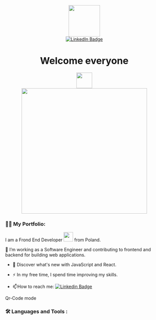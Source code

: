 <div id="header" align="center">
  <img src="https://media.giphy.com/media/M9gbBd9nbDrOTu1Mqx/giphy.gif" width="100"/>
</div>
<div id="badges" align="center">
  <a href="https://www.linkedin.com/in/pawe%C5%82-rz%C4%85sa-232165261">
    <img src="https://img.shields.io/badge/LinkedIn-blue?style=for-the-badge&logo=linkedin&logoColor=white" alt="LinkedIn Badge"/>
  </a>
  <div>
    <img src="https://komarev.com/ghpvc/?username=ArtBoys&style=flat-square&color=blue" alt=""/>
  </div>
</div>

<div align="center">
  <div> <h1 style="font-size:30px">Welcome everyone</span></div>
  <div> <img src="https://media.giphy.com/media/hvRJCLFzcasrR4ia7z/giphy.gif" width="50px"/></div>
</diV>



<div id="header" align="center">
  <img src="https://media.giphy.com/media/qgQUggAC3Pfv687qPC/giphy.gif" width="400"/>
</div>

### :woman_technologist: My Portfolio:

I am a Frond End Developer <img src="https://media.giphy.com/media/WUlplcMpOCEmTGBtBW/giphy.gif" width="30"> from Poland.

:telescope: I’m working as a Software Engineer and contributing to frontend and backend for building web applications.

- :seedling: Discover what's new with JavaScript and React.

- :zap: In my free time, I spend time improving my skills.

- :mailbox:How to reach me: [![Linkedin Badge](https://img.shields.io/badge/LinkedIn-blue?style=for-the-badge&logo=linkedin&logoColor=white)](https://www.linkedin.com/in/pawe%C5%82-rz%C4%85sa-232165261)

<div>Qr-Code mode</div>
<a href="qr-code-9oahptvt2-artboysproject-gmailcom.vercel.app"></a>

### :hammer_and_wrench: Languages and Tools :

 
